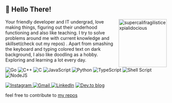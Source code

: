 <h2>👋 Hello There!</h2>
<img align="right" src="https://media.giphy.com/media/fqypN5YvaPLpRRm2xU/giphy.gif" width="150px" alt="supercalifragilisticexpialidocious"/> 

Your friendly developer and IT undergrad, love making things, figuring out their underhood functioning and also like teaching. I try to solve problems around me with current knowledge and skillset(check out my repos) . Apart from smashing the keyboard and typing colored text on dark background, I also like doodling as a hobby. Exploring and learning a lot every day.
<br />

<p>
<img alt="Go" src="https://img.shields.io/badge/go-%2300ADD8.svg?&style=for-the-badge&logo=go&logoColor=white"/>
<img alt="C++" src="https://img.shields.io/badge/c++-%2300599C.svg?&style=for-the-badge&logo=c%2B%2B&ogoColor=white"/>
<img alt="C" src="https://img.shields.io/badge/c-%2300599C.svg?&style=for-the-badge&logo=c&logoColor=white"/>
<img alt="JavaScript" src="https://img.shields.io/badge/javascript-%23323330.svg?&style=for-the-badge&logo=javascript&logoColor=%23F7DF1E"/>
<img alt="Python" src="https://img.shields.io/badge/python-%2314354C.svg?&style=for-the-badge&logo=python&logoColor=white"/>
<img alt="TypeScript" src="https://img.shields.io/badge/typescript-%23007ACC.svg?&style=for-the-badge&logo=typescript&logoColor=white"/>
<img alt="Shell Script" src="https://img.shields.io/badge/shell_script-%23121011.svg?&style=for-the-badge&logo=gnu-bash&logoColor=white"/>
<img alt="NodeJS" src="https://img.shields.io/badge/node.js-%2343853D.svg?&style=for-the-badge&logo=node.js&logoColor=white"/>
</p>

<p>
 <a href="https://www.instagram.com/souvikinator/"> <img alt="Instagram" src="https://img.shields.io/badge/souvikinator-%23E4405F.svg?&style=for-the-badge&logo=Instagram&logoColor=white"/> </a>
 <a href="mailto:souvikat001@gmail.com"> <img alt="Gmail" src="https://img.shields.io/badge/Gmail-D14836?style=for-the-badge&logo=gmail&logoColor=white" /> </a>
 <a href="https://www.linkedin.com/in/souvik-kar-mahapatra/"><img alt="LinkedIn" src="https://img.shields.io/badge/linkedin-%230077B5.svg?&style=for-the-badge&logo=linkedin&logoColor=white"/></a>
  <a href="https://dev.to/souvikinator"><img alt="Dev.to blog" src="https://img.shields.io/badge/dev.to-0A0A0A?style=for-the-badge&logo=dev.to&logoColor=white" ></a>
</p>

feel free to contribute to [my repos](https://github.com/souvikinator?tab=repositories)
